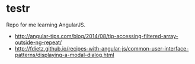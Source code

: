 # testr

Repo for me learning AngularJS.

- http://angular-tips.com/blog/2014/08/tip-accessing-filtered-array-outside-ng-repeat/
- http://fdietz.github.io/recipes-with-angular-js/common-user-interface-patterns/displaying-a-modal-dialog.html
